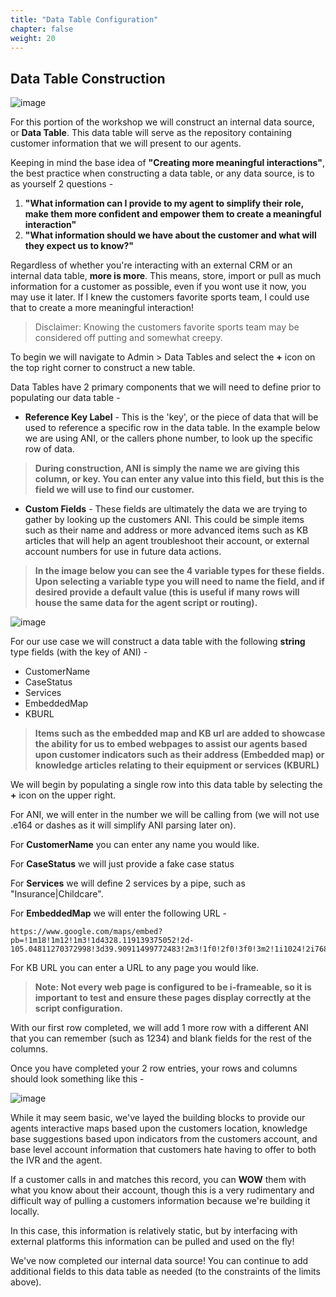 ```yaml
---
title: "Data Table Configuration"
chapter: false
weight: 20
---
```


## Data Table Construction
![image](/images/DTlimits.PNG)

For this portion of the workshop we will construct an internal data source, or **Data Table**. This data table will serve as the repository containing customer information that we will present to our agents. 

Keeping in mind the base idea of **"Creating more meaningful interactions"**,
the best practice when constructing a data table, or any data source, is to as yourself 2 questions -
1. **"What information can I provide to my agent to simplify their role, make them more confident and empower them to create a meaningful interaction"** 
2. **"What information should we have about the customer and what will they expect us to know?"**

Regardless of whether you're interacting with an external CRM or an internal data table, **more is more**. This means, store, import or pull as much information for a customer as possible, even if you wont use it now, you may use it later. If I knew the customers favorite sports team, I could use that to create a more meaningful interaction!

>Disclaimer: Knowing the customers favorite sports team may be considered off putting and somewhat creepy.

To begin we will navigate to Admin > Data Tables and select the **+** icon on the top right corner to construct a new table.

Data Tables have 2 primary components that we will need to define prior to populating our data table -

  * **Reference Key Label** - This is the 'key', or the piece of data that will be used to reference a specific row in the data table. In the example below we are using ANI, or the callers phone number, to look up the specific row of data.
  > **During construction, ANI is simply the name we are giving this column, or key. You can enter any value into this field, but this is the field we will use to find our customer.**

  * **Custom Fields** - These fields are ultimately the data we are trying to gather by looking up the customers ANI. This could be simple items such as their name and address or more advanced items such as KB articles that will help an agent troubleshoot their account, or external account numbers for use in future data actions. 
> **In the image below you can see the 4 variable types for these fields. Upon selecting a variable type you will need to name the field, and if desired provide a default value (this is useful if many rows will house the same data for the agent script or routing).**

![image](/images/datatableconstruction.PNG)

For our use case we will construct a data table with the following **string** type fields (with the key of ANI) -
  * CustomerName
  * CaseStatus
  * Services
  * EmbeddedMap
  * KBURL

>**Items such as the embedded map and KB url are added to showcase the ability for us to embed webpages to assist our agents based upon customer indicators such as their address (Embedded map) or knowledge articles relating to their equipment or services (KBURL)**

We will begin by populating a single row into this data table by selecting the **+** icon on the upper right. 

For ANI, we will enter in the number we will be calling from (we will not use .e164 or dashes as it will simplify ANI parsing later on). 

For **CustomerName** you can enter any name you would like.

For **CaseStatus** we will just provide a fake case status

For **Services** we will define 2 services by a pipe, such as "Insurance|Childcare".

For **EmbeddedMap** we will enter the following URL -
```
https://www.google.com/maps/embed?pb=!1m18!1m12!1m3!1d4328.119139375052!2d-105.04811270372998!3d39.90911499772483!2m3!1f0!2f0!3f0!3m2!1i1024!2i768!4f13.1!3m3!1m2!1s0x876b8bb21a22f617%3A0xa3877b5da434ea5f!2sOrchard%20Park!5e0!3m2!1sen!2sus!4v1659042755728!5m2!1sen!2sus
```
For KB URL you can enter a URL to any page you would like.
> **Note: Not every web page is configured to be i-frameable, so it is important to test and ensure these pages display correctly at the script configuration.**

With our first row completed, we will add 1 more row with a different ANI that you can remember (such as 1234) and blank fields for the rest of the columns. 

Once you have completed your 2 row entries, your rows and columns should look something like this -

![image](/images/DTrowcomplete.PNG)

While it may seem basic, we've layed the building blocks to provide our agents interactive maps based upon the customers location, knowledge base suggestions based upon indicators from the customers account, and base level account information that customers hate having to offer to both the IVR and the agent.

If a customer calls in and matches this record, you can **WOW** them with what you know about their account, though this is a very rudimentary and difficult way of pulling a customers information because we're building it locally.

 In this case, this information is relatively static, but by interfacing with external platforms this information can be pulled and used on the fly!

We've now completed our internal data source! You can continue to add additional fields to this data table as needed (to the constraints of the limits above).